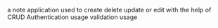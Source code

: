 a note application used to create delete update or edit with the help of CRUD
Authentication usage 
validation usage 
